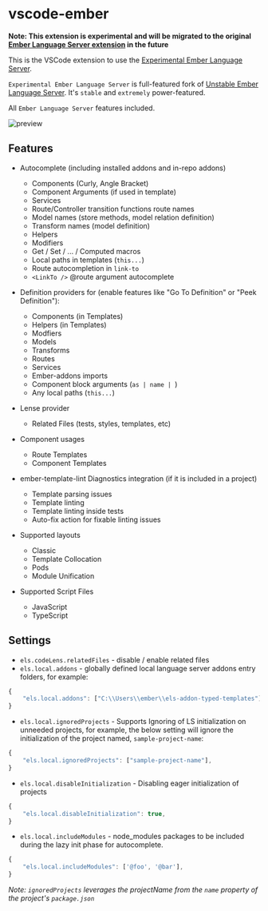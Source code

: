 # vscode-ember

**Note: This extension is experimental and will be migrated to the original [Ember Language Server extension](https://github.com/ember-tooling/vscode-ember) in the future**

This is the VSCode extension to use the [Experimental Ember Language Server](https://github.com/suchitadoshi1987/ember-language-server). 

`Experimental Ember Language Server` is full-featured fork of [Unstable Ember Language Server](https://github.com/lifeart/ember-language-server). It's `stable` and `extremely` power-featured.


All `Ember Language Server` features included.

![preview](preview.gif)

## Features

- Autocomplete (including installed addons and in-repo addons)
  - Components (Curly, Angle Bracket)
  - Component Arguments (if used in template)
  - Services
  - Route/Controller transition functions route names
  - Model names (store methods, model relation definition)
  - Transform names (model definition)
  - Helpers
  - Modifiers
  - Get / Set / ... / Computed macros
  - Local paths in templates (`this...`)
  - Route autocompletion in `link-to`
  - `<LinkTo />` @route argument autocomplete


- Definition providers for (enable features like "Go To Definition" or "Peek Definition"):
  - Components (in Templates)
  - Helpers (in Templates)
  - Modfiers
  - Models
  - Transforms
  - Routes
  - Services
  - Ember-addons imports
  - Component block arguments (`as | name | `)
  - Any local paths (`this...`)

- Lense provider
  - Related Files (tests, styles, templates, etc)

- Component usages
  - Route Templates
  - Component Templates

- ember-template-lint Diagnostics integration (if it is included in a project)
  - Template parsing issues
  - Template linting
  - Template linting inside tests
  - Auto-fix action for fixable linting issues

- Supported layouts
  - Classic 
  - Template Collocation
  - Pods
  - Module Unification

- Supported Script Files
  - JavaScript
  - TypeScript

## Settings

* `els.codeLens.relatedFiles` - disable / enable related files
* `els.local.addons` - globally defined local language server addons entry folders, for example:
   
```js
{
    "els.local.addons": ["C:\\Users\\ember\\els-addon-typed-templates"],
}

```
* `els.local.ignoredProjects` -  Supports Ignoring of LS initialization on unneeded projects, for example, the below setting will ignore the initialization of the project named, `sample-project-name`:

```js
{
    "els.local.ignoredProjects": ["sample-project-name"],
}

```

* `els.local.disableInitialization` -  Disabling eager initialization of projects

```js
{
    "els.local.disableInitialization": true,
}
```

* `els.local.includeModules` - node_modules packages to be included during the lazy init phase for autocomplete.

```js
{
    "els.local.includeModules": ['@foo', '@bar'],
}
```

_Note: `ignoredProjects` leverages the projectName from the `name` property of the project's `package.json`_
